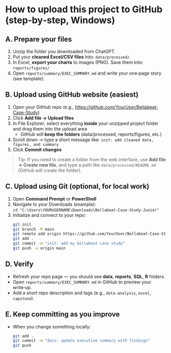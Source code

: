 # How to upload this project to GitHub (step‑by‑step, Windows)

## A. Prepare your files
1. Unzip the folder you downloaded from ChatGPT.
2. Put your **cleaned Excel/CSV files** into: `data/processed/`
3. In Excel, **export your charts** to images (PNG). Save them into: `reports/figures/`
4. Open `reports/summary/EXEC_SUMMARY.md` and write your one‑page story (see template).

## B. Upload using GitHub website (easiest)
1. Open your GitHub repo (e.g., https://github.com/YourUser/Bellabeat-Case-Study)
2. Click **Add file → Upload files**
3. In File Explorer, select everything **inside** your unzipped project folder and drag them into the upload area
   - GitHub will **keep the folders** (data/processed, reports/figures, etc.)
4. Scroll down → type a short message like: `init: add cleaned data, figures, and summary`
5. Click **Commit changes**

> Tip: If you need to create a folder from the web interface, use **Add file → Create new file**, and type a path like `data/processed/README.md` (GitHub will create the folder).

## C. Upload using Git (optional, for local work)
1. Open **Command Prompt** or **PowerShell**
2. Navigate to your Downloads (example):  
   `cd "C:\Users\YOURUSERNAME\Downloads\Bellabeat-Case-Study-Junior"`
3. Initialize and connect to your repo:
   ```bash
   git init
   git branch -M main
   git remote add origin https://github.com/YourUser/Bellabeat-Case-Study.git
   git add .
   git commit -m "init: add my bellabeat case study"
   git push -u origin main
   ```

## D. Verify
- Refresh your repo page — you should see **data**, **reports**, **SQL**, **R** folders.
- Open `reports/summary/EXEC_SUMMARY.md` in GitHub to preview your write‑up.
- Add a short repo description and tags (e.g., `data-analysis`, `excel`, `capstone`).

## E. Keep committing as you improve
- When you change something locally:
  ```bash
  git add .
  git commit -m "docs: update executive summary with findings"
  git push
  ```
